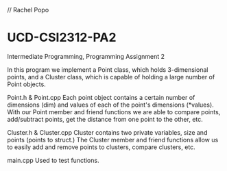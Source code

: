 // Rachel Popo
# UCD-CSI2312-PA2
Intermediate Programming, Programming Assignment 2

In this program we implement a Point class, which holds 3-dimensional points, and a Cluster class, which is capable of holding a large number of Point objects. 

Point.h & Point.cpp 
Each point object contains a certain number of dimensions (dim) and values of each of the point's dimensions (*values).
With our Point member and friend functions we are able to compare points, add/subtract points, get the distance from one point to the other, etc. 

Cluster.h & Cluster.cpp
Cluster contains two private variables, size and points (points to struct.) The Cluster member and friend functions allow us to easily add and remove points to clusters, compare clusters, etc. 

main.cpp 
Used to test functions.
